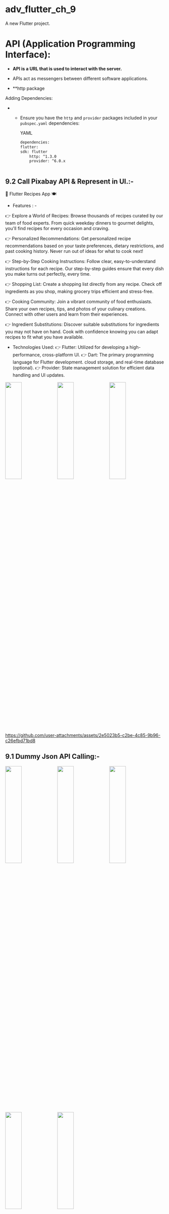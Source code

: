# adv_flutter_ch_9

A new Flutter project.

# API (Application Programming Interface):

- **API is a URL that is used to interact with the server.**
- APIs act as messengers between different software applications.

- **http package

Adding Dependencies:
* - Ensure you have the `http` and `provider` packages included in your `pubspec.yaml` dependencies:
    
    YAML
    ```bash
    dependencies:
    flutter:
    sdk: flutter
        http: ^1.3.0
        provider: ^6.0.x
  ```

## 9.2 Call Pixabay API & Represent in UI.:-

🍲 Flutter Recipes App 🍽️

* Features : -

👉 Explore a World of Recipes: Browse thousands of recipes curated by our team of food experts. From quick weekday dinners to gourmet delights, you'll find recipes for every occasion and craving.

👉 Personalized Recommendations: Get personalized recipe recommendations based on your taste preferences, dietary restrictions, and past cooking history. Never run out of ideas for what to cook next!

👉 Step-by-Step Cooking Instructions: Follow clear, easy-to-understand instructions for each recipe. Our step-by-step guides ensure that every dish you make turns out perfectly, every time.

👉 Shopping List: Create a shopping list directly from any recipe. Check off ingredients as you shop, making grocery trips efficient and stress-free.

👉 Cooking Community: Join a vibrant community of food enthusiasts. Share your own recipes, tips, and photos of your culinary creations. Connect with other users and learn from their experiences.

👉 Ingredient Substitutions: Discover suitable substitutions for ingredients you may not have on hand. Cook with confidence knowing you can adapt recipes to fit what you have available.

* Technologies Used:
👉 Flutter: Utilized for developing a high-performance, cross-platform UI.
👉 Dart: The primary programming language for Flutter development. cloud storage, and real-time database (optional).
👉 Provider: State management solution for efficient data handling and UI updates.

<p>
  <img src="https://github.com/user-attachments/assets/8fa52424-0bda-4b2b-869c-dbea1bc23dd2"height=28% width=32%>
    <img src="https://github.com/user-attachments/assets/fe4e5f41-a903-43e8-8399-b8a9a28df02a"height=28% width=32%>
    <img src="https://github.com/user-attachments/assets/9c270f79-797b-4a47-930c-7a79e097eeaa"height=28% width=32%>
</p>


https://github.com/user-attachments/assets/2e5023b5-c2be-4c85-9b96-c26efbd71bd8

## 9.1 Dummy Json API Calling:-
<p>
  <img src="https://github.com/user-attachments/assets/9203f079-14fd-4f26-ac64-56c022d2ef64"height=28% width=32%>
    <img src="https://github.com/user-attachments/assets/c7ca6e28-848f-48f2-a56c-170df4bcdfaf"height=28% width=32%>
    <img src="https://github.com/user-attachments/assets/05f3881e-93cf-42ab-90f5-c7bd87b2af84"height=28% width=32%>
   <img src="https://github.com/user-attachments/assets/342dc104-5d99-499d-a55c-c69169047e53"height=28% width=32%>
   <img src="https://github.com/user-attachments/assets/bc08eee9-b724-48e1-b77e-541818d02248"height=28% width=32%>
</p>



https://github.com/user-attachments/assets/09b09996-4f9b-46e8-aea9-4bdb944041fb

